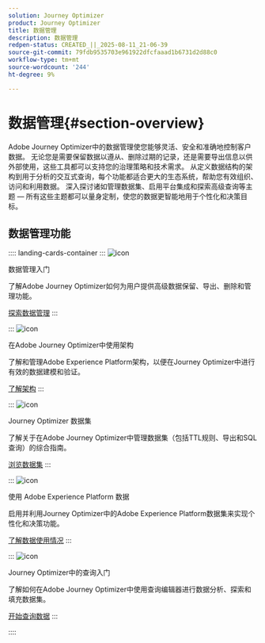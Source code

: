```yaml
---
solution: Journey Optimizer
product: Journey Optimizer
title: 数据管理
description: 数据管理
redpen-status: CREATED_||_2025-08-11_21-06-39
source-git-commit: 79fdb9535703e961922dfcfaaad1b6731d2d88c0
workflow-type: tm+mt
source-wordcount: '244'
ht-degree: 9%

---
```



# 数据管理{#section-overview}

Adobe Journey Optimizer中的数据管理使您能够灵活、安全和准确地控制客户数据。 无论您是需要保留数据以遵从、删除过期的记录，还是需要导出信息以供外部使用，这些工具都可以支持您的治理策略和技术需求。 从定义数据结构的架构到用于分析的交互式查询，每个功能都适合更大的生态系统，帮助您有效组织、访问和利用数据。 深入探讨诸如管理数据集、启用平台集成和探索高级查询等主题 — 所有这些主题都可以量身定制，使您的数据更智能地用于个性化和决策目标。

## 数据管理功能

:::: landing-cards-container
:::
![icon](https://cdn.experienceleague.adobe.com/icons/book.svg?lang=zh-Hans)

数据管理入门

了解Adobe Journey Optimizer如何为用户提供高级数据保留、导出、删除和管理功能。

[探索数据管理](../using/data/gs-data.md)
:::

:::
![icon](https://cdn.experienceleague.adobe.com/icons/puzzle-piece.svg?lang=zh-Hans)

在Adobe Journey Optimizer中使用架构

了解和管理Adobe Experience Platform架构，以便在Journey Optimizer中进行有效的数据建模和验证。

[了解架构](../using/data/get-started-schemas.md)
:::

:::
![icon](https://cdn.experienceleague.adobe.com/icons/database.svg?lang=zh-Hans)

Journey Optimizer 数据集

了解关于在Adobe Journey Optimizer中管理数据集（包括TTL规则、导出和SQL查询）的综合指南。

[浏览数据集](datasets-landing-page.md)
:::

:::
![icon](https://cdn.experienceleague.adobe.com/icons/bullseye.svg?lang=zh-Hans)

使用 Adobe Experience Platform 数据

启用并利用Journey Optimizer中的Adobe Experience Platform数据集来实现个性化和决策功能。

[了解数据使用情况](../using/data/lookup-aep-data.md)
:::

:::
![icon](https://cdn.experienceleague.adobe.com/icons/chart-line.svg?lang=zh-Hans)

Journey Optimizer中的查询入门

了解如何在Adobe Journey Optimizer中使用查询编辑器进行数据分析、探索和填充数据集。

[开始查询数据](../using/data/get-started-queries.md)
:::

::::
